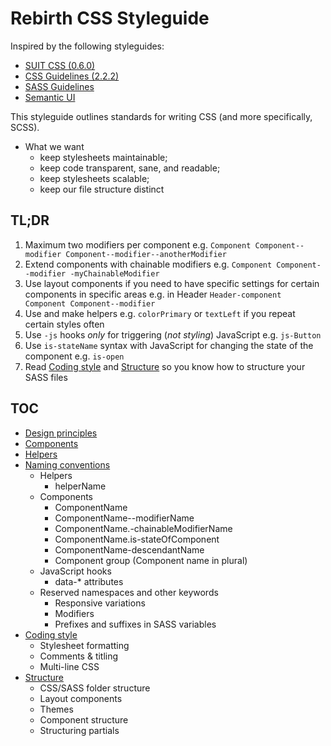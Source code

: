 # Rebirth CSS Styleguide

Inspired by the following styleguides:

* [SUIT CSS (0.6.0)](https://github.com/suitcss)
* [CSS Guidelines (2.2.2)](http://cssguidelin.es)
* [SASS Guidelines](http://sass-guidelin.es)
* [Semantic UI](http://semantic-ui.com/)

This styleguide outlines standards for writing CSS (and more specifically, SCSS).

* What we want
    * keep stylesheets maintainable;
    * keep code transparent, sane, and readable;
    * keep stylesheets scalable;
    * keep our file structure distinct

## TL;DR

1. Maximum two modifiers per component e.g. `Component Component--modifier Component--modifier--anotherModifier` 
2. Extend components with chainable modifiers e.g. `Component Component--modifier -myChainableModifier`
3. Use layout components if you need to have specific settings for certain components in specific areas e.g. in Header `Header-component Component Component--modifier`
4. Use and make helpers e.g. `colorPrimary` or `textLeft` if you repeat certain styles often
5. Use `-js` hooks _only_ for triggering (_not styling_) JavaScript e.g. `js-Button` 
6. Use `is-stateName` syntax with JavaScript for changing the state of the component e.g. `is-open`
7. Read [Coding style](style.md) and [Structure](../) so you know how to structure your SASS files

## TOC

* [Design principles](design-principles.md)
* [Components](components.md)
* [Helpers](helpers.md)
* [Naming conventions](naming-conventions.md)
    * Helpers
        * helperName
    * Components
        * ComponentName
        * ComponentName--modifierName
        * ComponentName.-chainableModifierName
        * ComponentName.is-stateOfComponent
        * ComponentName-descendantName
        * Component group (Component name in plural)
    * JavaScript hooks
        * data-* attributes
    * Reserved namespaces and other keywords
        * Responsive variations
        * Modifiers
        * Prefixes and suffixes in SASS variables
* [Coding style](style.md)
    * Stylesheet formatting
    * Comments & titling
    * Multi-line CSS
* [Structure](structure.md)
    * CSS/SASS folder structure
    * Layout components
    * Themes
    * Component structure
    * Structuring partials

